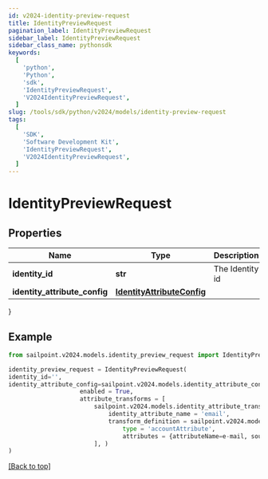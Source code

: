 ```yaml
---
id: v2024-identity-preview-request
title: IdentityPreviewRequest
pagination_label: IdentityPreviewRequest
sidebar_label: IdentityPreviewRequest
sidebar_class_name: pythonsdk
keywords:
  [
    'python',
    'Python',
    'sdk',
    'IdentityPreviewRequest',
    'V2024IdentityPreviewRequest',
  ]
slug: /tools/sdk/python/v2024/models/identity-preview-request
tags:
  [
    'SDK',
    'Software Development Kit',
    'IdentityPreviewRequest',
    'V2024IdentityPreviewRequest',
  ]
---
```


# IdentityPreviewRequest

## Properties

| Name | Type | Description | Notes |
| --- | --- | --- | --- |
| **identity_id** | **str** | The Identity id | [optional] |
| **identity_attribute_config** | [**IdentityAttributeConfig**](identity-attribute-config) |  | [optional] |

}

## Example

```python
from sailpoint.v2024.models.identity_preview_request import IdentityPreviewRequest

identity_preview_request = IdentityPreviewRequest(
identity_id='',
identity_attribute_config=sailpoint.v2024.models.identity_attribute_config.IdentityAttributeConfig(
                    enabled = True,
                    attribute_transforms = [
                        sailpoint.v2024.models.identity_attribute_transform.IdentityAttributeTransform(
                            identity_attribute_name = 'email',
                            transform_definition = sailpoint.v2024.models.transform_definition.TransformDefinition(
                                type = 'accountAttribute',
                                attributes = {attributeName=e-mail, sourceName=MySource, sourceId=2c9180877a826e68017a8c0b03da1a53}, ), )
                        ], )
)

```

[[Back to top]](#)
